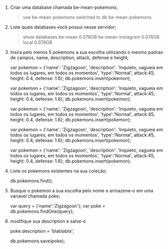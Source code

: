 
1. Criar uma database chamada be-mean-pokemons;

	> use be-mean-pokemons
	switched to db be-mean-pokemons

2. Liste quais databases você possui nesse servidor;

	> show databases
	be-mean            0.078GB
	be-mean-instagram  0.078GB
	local              0.078GB

3. Insira pelo menos 5 pokemons a sua escolha utilizando o mesmo padrao de campos, name, description, attack, defense e height;

	var pokemon = {'name': 'Zigzagoon', 'description': 'Inquieto, vagueia em todos os lugares, em todos os momentos', 'type':'Normal', attack:45, height: 0.4, defense: 1.6};
	db.pokemons.insert(pokemon);

	var pokemon = {'name': 'Zigzagoon', 'description': 'Inquieto, vagueia em todos os lugares, em todos os momentos', 'type':'Normal', attack:45, height: 0.4, defense: 1.6};
	db.pokemons.insert(pokemon);

	var pokemon = {'name': 'Zigzagoon', 'description': 'Inquieto, vagueia em todos os lugares, em todos os momentos', 'type':'Normal', attack:45, height: 0.4, defense: 1.6};
	db.pokemons.insert(pokemon);

	var pokemon = {'name': 'Zigzagoon', 'description': 'Inquieto, vagueia em todos os lugares, em todos os momentos', 'type':'Normal', attack:45, height: 0.4, defense: 1.6};
	db.pokemons.insert(pokemon);

	var pokemon = {'name': 'Zigzagoon', 'description': 'Inquieto, vagueia em todos os lugares, em todos os momentos', 'type':'Normal', attack:45, height: 0.4, defense: 1.6};
	db.pokemons.insert(pokemon);

4. Liste os pokemons existentes na sua coleção;
	
	db.pokemons.find();

5. Busque o pokemon a sua escolha pelo nome e armazene-o em uma variavel chamada poke;

	var query = {'name':'Zigzagoon'};
	var poke = db.pokemons.findOne(query);

6. modifique sua description e salve-o

	poke.description = 'blablabla';

	db.pokemons.save(poke);